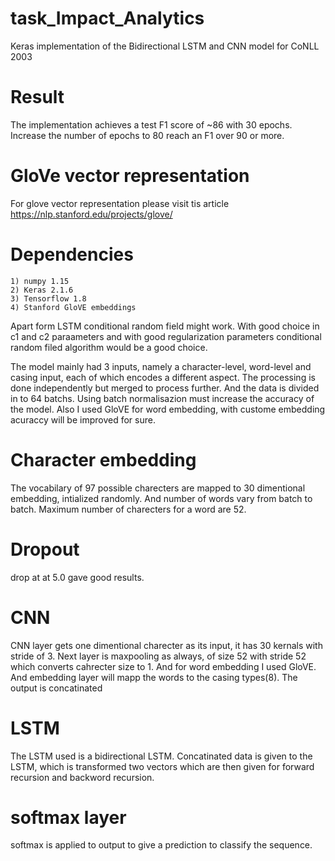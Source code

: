 # task_Impact_Analytics
Keras implementation of the Bidirectional LSTM and CNN model for CoNLL 2003

# Result
The implementation achieves a test F1 score of ~86 with 30 epochs. Increase the number of epochs to 80 reach an F1 over 90 or more.

# GloVe vector representation
For glove vector representation please visit tis article https://nlp.stanford.edu/projects/glove/

# Dependencies 
    1) numpy 1.15
    2) Keras 2.1.6
    3) Tensorflow 1.8
    4) Stanford GloVE embeddings
Apart form LSTM conditional random field might work. With good choice in c1 and c2 paraameters and with good regularization parameters conditional random filed algorithm would be a good choice.

The model mainly had 3 inputs, namely  a  character-level, word-level and casing input, each of which encodes a different aspect.
The processing is done independently but merged to process further.
And  the data is divided in to 64 batchs. Using batch normalisazion must increase the accuracy of the model. 
Also I used GloVE for word embedding, with custome embedding acuraccy will be improved for sure.

# Character embedding
The vocabilary of 97 possible charecters are mapped to 30 dimentional embedding, intialized randomly. And number of words vary from batch to batch. Maximum number of charecters for a word are 52.

# Dropout 
drop at at 5.0 gave good results.

# CNN
CNN layer gets one dimentional charecter as its input, it has 30 kernals with stride of 3. Next layer is maxpooling as always, of size 52 with stride 52 which converts cahrecter size to 1. And for word embedding I used GloVE. And embedding layer will mapp the words to the casing types(8). The output is concatinated 

# LSTM
The LSTM used is a bidirectional LSTM. Concatinated data is given to the LSTM, which is transformed two vectors which are then given for forward recursion and backword recursion.

# softmax layer
softmax is applied to output to give a prediction to classify the sequence. 
